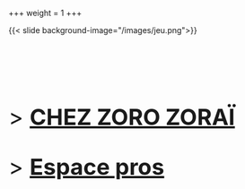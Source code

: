 +++
weight = 1
+++


{{< slide background-image="/images/jeu.png">}}

<br><br><br><br>
<p style="font-size:40px;text-align:left;" class="colorred">> <strong><a href="#/yero" target="_blank">CHEZ ZORO ZORAÏ</a></strong></p>
<p style="font-size:40px;text-align:left;" class="coloryellow">> <strong><a href="#/espace-pros" target="_blank">Espace pros</a></strong></p>
